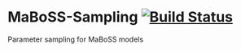 # MaBoSS-Sampling [![Build Status](https://travis-ci.org/vincent-noel/MaBoSS-Sampling.svg?branch=master)](https://travis-ci.org/vincent-noel/MaBoSS-Sampling)
Parameter sampling for MaBoSS models
